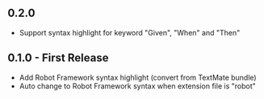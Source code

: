 ## 0.2.0
* Support syntax highlight for keyword "Given", "When" and "Then"

## 0.1.0 - First Release
* Add Robot Framework syntax highlight (convert from TextMate bundle)
* Auto change to Robot Framework syntax when extension file is "robot"

